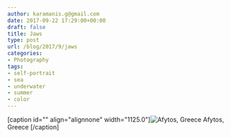 ```yaml
---
author: karamanis.g@gmail.com
date: 2017-09-22 17:29:00+00:00
draft: false
title: Jaws
type: post
url: /blog/2017/9/jaws
categories:
- Photography
tags:
- self-portrait
- sea
- underwater
- summer
- color
---
```


[caption id="" align="alignnone" width="1125.0"]![ Afytos, Greece ](https://images.squarespace-cdn.com/content/v1/4f3f61bae4b063b909445965/1506075812136-XR036Z92HT4LSH6K2NF1/ke17ZwdGBToddI8pDm48kLSERMgCVymnItqhne5EfYV7gQa3H78H3Y0txjaiv_0fDoOvxcdMmMKkDsyUqMSsMWxHk725yiiHCCLfrh8O1z5QHyNOqBUUEtDDsRWrJLTmMCg6RGY8TrcVSOIk4QoDPnvjthEs8TAhVmYN7i_-QaEW7L_Q40KNxq4S2FLq3V0y/20170720-P7200088.jpg?format=original)
 Afytos, Greece [/caption]
